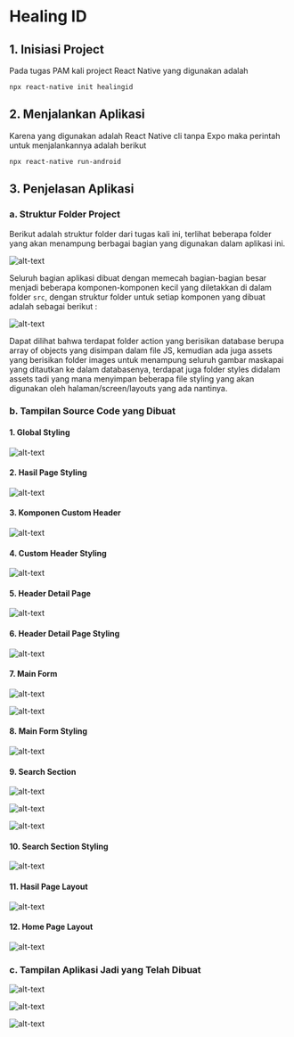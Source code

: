 # Healing ID

## 1. Inisiasi Project 
Pada tugas PAM kali project React Native yang digunakan adalah
```
npx react-native init healingid
```
## 2. Menjalankan Aplikasi
Karena yang digunakan adalah React Native cli tanpa Expo maka perintah untuk menjalankannya adalah berikut 
```
npx react-native run-android
```
## 3. Penjelasan Aplikasi 
### a. Struktur Folder Project

Berikut adalah struktur folder dari tugas kali ini, terlihat beberapa folder yang akan menampung berbagai bagian yang digunakan dalam aplikasi ini.

![alt-text](https://github.com/dhifafaz/Tugas-PAM/blob/master/SS/Screenshot%20from%202022-03-10%2020-12-28.png)

Seluruh bagian aplikasi dibuat dengan memecah bagian-bagian besar menjadi beberapa komponen-komponen kecil yang diletakkan di dalam folder ```src```, dengan struktur folder untuk setiap komponen yang dibuat adalah sebagai berikut :

![alt-text](https://github.com/dhifafaz/Tugas-PAM/blob/master/SS/Screenshot%20from%202022-03-10%2020-13-43.png)

Dapat dilihat bahwa terdapat folder action yang berisikan database berupa array of objects yang disimpan dalam file JS, kemudian ada juga assets yang berisikan folder images untuk menampung seluruh gambar maskapai yang ditautkan ke dalam databasenya, terdapat juga folder styles didalam assets tadi yang mana menyimpan beberapa file styling yang akan digunakan oleh halaman/screen/layouts yang ada nantinya. 

### b. Tampilan Source Code yang Dibuat 
#### 1. Global Styling 

![alt-text](https://github.com/dhifafaz/Tugas-PAM/blob/master/SS/Screenshot%20from%202022-03-11%2019-42-31.png)

#### 2. Hasil Page Styling 

![alt-text](https://github.com/dhifafaz/Tugas-PAM/blob/master/SS/Screenshot%20from%202022-03-11%2020-03-49.png)

#### 3. Komponen Custom Header

![alt-text](https://github.com/dhifafaz/Tugas-PAM/blob/master/SS/Screenshot%20from%202022-03-11%2020-04-14.png)

#### 4. Custom Header Styling 

![alt-text](https://github.com/dhifafaz/Tugas-PAM/blob/master/SS/Screenshot%20from%202022-03-11%2020-04-33.png)

#### 5. Header Detail Page 

![alt-text](https://github.com/dhifafaz/Tugas-PAM/blob/master/SS/Screenshot%20from%202022-03-12%2009-45-23.png)

#### 6. Header Detail Page Styling

![alt-text](https://github.com/dhifafaz/Tugas-PAM/blob/master/SS/Screenshot%20from%202022-03-12%2009-57-58.png)

#### 7. Main Form

![alt-text](https://github.com/dhifafaz/Tugas-PAM/blob/master/SS/Screenshot%20from%202022-03-12%2009-58-40.png)


![alt-text](https://github.com/dhifafaz/Tugas-PAM/blob/master/SS/Screenshot%20from%202022-03-12%2009-59-02.png)

#### 8. Main Form Styling

![alt-text](https://github.com/dhifafaz/Tugas-PAM/blob/master/SS/Screenshot%20from%202022-03-12%2009-59-30.png)

#### 9. Search Section 

![alt-text](https://github.com/dhifafaz/Tugas-PAM/blob/master/SS/Screenshot%20from%202022-03-12%2010-01-09.png)

![alt-text](https://github.com/dhifafaz/Tugas-PAM/blob/master/SS/Screenshot%20from%202022-03-12%2010-01-30.png)

![alt-text](https://github.com/dhifafaz/Tugas-PAM/blob/master/SS/Screenshot%20from%202022-03-12%2010-01-45.png)

#### 10. Search Section Styling 

![alt-text](https://github.com/dhifafaz/Tugas-PAM/blob/master/SS/Screenshot%20from%202022-03-12%2011-55-08.png)

#### 11. Hasil Page Layout

![alt-text](https://github.com/dhifafaz/Tugas-PAM/blob/master/SS/Screenshot%20from%202022-03-12%2010-02-03.png)

#### 12. Home Page Layout

![alt-text](https://github.com/dhifafaz/Tugas-PAM/blob/master/SS/Screenshot%20from%202022-03-12%2010-02-20.png)

### c. Tampilan Aplikasi Jadi yang Telah Dibuat

![alt-text](https://github.com/dhifafaz/Tugas-PAM/blob/master/SS/WhatsApp%20Image%202022-03-12%20at%2011.57.17%20AM.jpeg)

![alt-text](https://github.com/dhifafaz/Tugas-PAM/blob/master/SS/WhatsApp%20Image%202022-03-12%20at%2011.57.17%20AM%20(1).jpeg)

![alt-text](https://github.com/dhifafaz/Tugas-PAM/blob/master/SS/WhatsApp%20Image%202022-03-12%20at%2011.57.17%20AM%20(2).jpeg)



